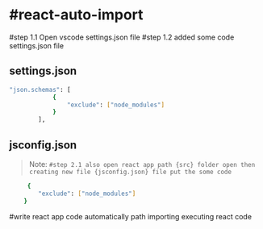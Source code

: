 # #react-auto-import
#step 1.1 Open vscode settings.json file
#step 1.2 added some code settings.json file
## settings.json

```sh
"json.schemas": [
			{
				"exclude": ["node_modules"]
			}
		],
```
## jsconfig.json
> Note: `#step 2.1 also open react app path {src} folder open then creating new file {jsconfig.json} file put the some code `
```sh 
   	 {
		"exclude": ["node_modules"]
	}
```
#write react app code automatically path importing executing react code
